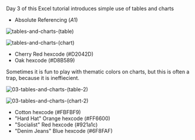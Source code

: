 Day 3 of this Excel tutorial introduces simple use of tables and charts

* Absolute Referencing ($A$1)

![tables-and-charts-(table)](https://github.com/user-attachments/assets/76473e3d-97e6-43c0-946a-ef4009a4b15c)

![tables-and-charts-(chart)](https://github.com/user-attachments/assets/e93abf7d-b0a3-441e-81c5-37c3173250f0)

* Cherry Red hexcode (#D2042D)
* Oak hexcode (#D8B589)

Sometimes it is fun to play with thematic colors on charts, but this is often a trap, because it is ineffiecient.

![03-tables-and-charts-(table-2)](https://github.com/user-attachments/assets/86c898cf-19f0-473b-b919-652d7345cf2c)

![03-tables-and-charts-(chart-2)](https://github.com/user-attachments/assets/cc980efe-7989-444a-b697-d24857a974e0)

* Cotton hexcode (#FBFBF9)
* "Hard Hat" Orange hexcode (#FF6600)
* "Socialist" Red hexcode (#921a1c)
* "Denim Jeans" Blue hexcode (#6F8FAF)
